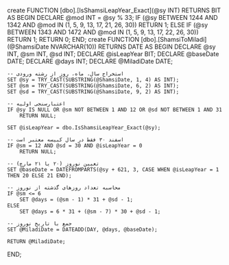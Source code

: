 #
create FUNCTION [dbo].[IsShamsiLeapYear_Exact](@sy INT)
RETURNS BIT
AS
BEGIN
    DECLARE @mod INT = @sy % 33;
    IF (@sy BETWEEN 1244 AND 1342 AND @mod IN (1, 5, 9, 13, 17, 21, 26, 30))
        RETURN 1;
    ELSE IF (@sy BETWEEN 1343 AND 1472 AND @mod IN (1, 5, 9, 13, 17, 22, 26, 30))
        RETURN 1;
    RETURN 0;
END;
create FUNCTION [dbo].[ShamsiToMiladi](@ShamsiDate NVARCHAR(10))
RETURNS DATE
AS
BEGIN
    DECLARE @sy INT, @sm INT, @sd INT;
    DECLARE @isLeapYear BIT;
    DECLARE @baseDate DATE;
    DECLARE @days INT;
    DECLARE @MiladiDate DATE;

    -- استخراج سال، ماه، روز از رشته ورودی
    SET @sy = TRY_CAST(SUBSTRING(@ShamsiDate, 1, 4) AS INT);
    SET @sm = TRY_CAST(SUBSTRING(@ShamsiDate, 6, 2) AS INT);
    SET @sd = TRY_CAST(SUBSTRING(@ShamsiDate, 9, 2) AS INT);

    -- اعتبارسنجی اولیه
    IF @sy IS NULL OR @sm NOT BETWEEN 1 AND 12 OR @sd NOT BETWEEN 1 AND 31
        RETURN NULL;

    SET @isLeapYear = dbo.IsShamsiLeapYear_Exact(@sy);

    -- اسفند ۳۰ فقط در سال کبیسه معتبر است
    IF @sm = 12 AND @sd = 30 AND @isLeapYear = 0
        RETURN NULL;

    -- تعیین نوروز (۲۰ یا ۲۱ مارچ)
    SET @baseDate = DATEFROMPARTS(@sy + 621, 3, CASE WHEN @isLeapYear = 1 THEN 20 ELSE 21 END);

    -- محاسبه تعداد روزهای گذشته از نوروز
    IF @sm <= 6
        SET @days = (@sm - 1) * 31 + @sd - 1;
    ELSE
        SET @days = 6 * 31 + (@sm - 7) * 30 + @sd - 1;

    -- جمع با تاریخ نوروز
    SET @MiladiDate = DATEADD(DAY, @days, @baseDate);

    RETURN @MiladiDate;
END;
